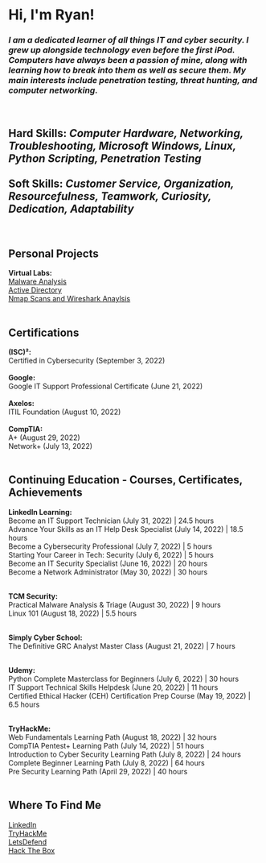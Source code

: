 <h1>Hi, I'm Ryan! <br/</h1>
<h3><i>I am a dedicated learner of all things IT and cyber security. I grew up alongside technology even before the first iPod. Computers have always been a passion of mine, along with learning how to break into them as well as secure them. My main interests include penetration testing, threat hunting, and computer networking.</i></h3><br/>
<h2><b>Hard Skills:</b> <i>Computer Hardware, Networking, Troubleshooting, Microsoft Windows, Linux, Python Scripting, Penetration Testing</i><br/><br/>
<b>Soft Skills:</b> <i>Customer Service, Organization, Resourcefulness, Teamwork, Curiosity, Dedication, Adaptability</i></h2><br/>

<h2><b>Personal Projects</b></h2>
<b>Virtual Labs:</b><br/>
<a href="https://github.com/Ryan-Sapone/Malware-Analysis">Malware Analysis</a><br/>
<a href="https://github.com/Ryan-Sapone/Active-Directory-Setup">Active Directory</a><br/>
<a href="https://github.com/Ryan-Sapone/Nmap-and-Wireshark-Lab">Nmap Scans and Wireshark Anaylsis</a><br/><br/>


<h2><b>Certifications</b></h2>
<b>(ISC)²:</b></br>
Certified in Cybersecurity (September 3, 2022)</br></br>
<b>Google:</b></br>
Google IT Support Professional Certificate (June 21, 2022)</br></br>
<b>Axelos:</b></br>
ITIL Foundation (August 10, 2022)</br></br>
<b>CompTIA:</b></br>
A+ (August 29, 2022)</br>
Network+ (July 13, 2022)</br></br>

<h2><b>Continuing Education - Courses, Certificates, Achievements</b></h2>
<b>LinkedIn Learning:</b></br>
Become an IT Support Technician (July 31, 2022) | 24.5 hours</br>
Advance Your Skills as an IT Help Desk Specialist (July 14, 2022) | 18.5 hours</br>
Become a Cybersecurity Professional (July 7, 2022) | 5 hours</br>
Starting Your Career in Tech: Security (July 6, 2022) | 5 hours</br>
Become an IT Security Specialist (June 16, 2022) | 20 hours</br>
Become a Network Administrator (May 30, 2022) | 30 hours</br></br>

<b>TCM Security:</b></br>
Practical Malware Analysis & Triage (August 30, 2022) | 9 hours</br>
Linux 101 (August 18, 2022) | 5.5 hours</br></br>

<b>Simply Cyber School:</b></br>
The Definitive GRC Analyst Master Class (August 21, 2022) | 7 hours</br></br>

<b>Udemy:</b></br>
Python Complete Masterclass for Beginners (July 6, 2022) | 30 hours</br>
IT Support Technical Skills Helpdesk (June 20, 2022) | 11 hours</br>
Certified Ethical Hacker (CEH) Certification Prep Course (May 19, 2022) | 6.5 hours</br></br>

<b>TryHackMe:</b></br>
Web Fundamentals Learning Path (August 18, 2022) | 32 hours</br>
CompTIA Pentest+ Learning Path (July 14, 2022) | 51 hours</br>
Introduction to Cyber Security Learning Path (July 8, 2022) | 24 hours</br>
Complete Beginner Learning Path (July 8, 2022) | 64 hours</br>
Pre Security Learning Path (April 29, 2022) | 40 hours</br></br>

<h2>Where To Find Me</h2>
<a href="https://www.linkedin.com/in/ryansapone/">LinkedIn</a><br/>
<a href="https://tryhackme.com/p/HotelSix">TryHackMe</a><br/>
<a href="https://app.letsdefend.io/public_profile/user/HotelSix/62e7216f-ba93-4474-8c72-bb075090e3a7/">LetsDefend</a><br/>
<a href="https://app.hackthebox.com/users/958395">Hack The Box</a>

